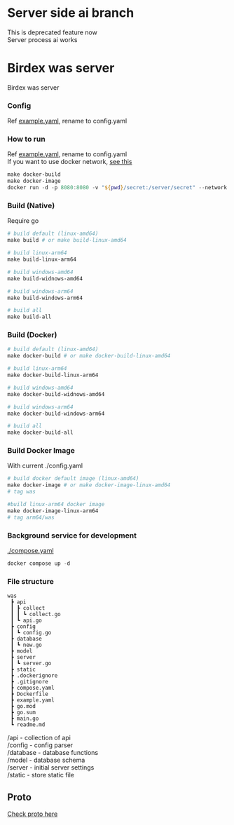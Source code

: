 # Server side ai branch

This is deprecated feature now  
Server process ai works

# Birdex was server

Birdex was server

### Config

Ref [example.yaml](./example.yaml), rename to config.yaml

### How to run

Ref [example.yaml](./example.yaml), rename to config.yaml  
If you want to use docker network, [see this](https://docs.docker.com/network/)

```powershell
make docker-build
make docker-image
docker run -d -p 8080:8080 -v "${pwd}/secret:/server/secret" --network backnet was # set your port, image, bind mount
```

### Build (Native)

Require go

```powershell
# build default (linux-amd64)
make build # or make build-linux-amd64

# build linux-arm64
make build-linux-arm64

# build windows-amd64
make build-widnows-amd64

# build windows-arm64
make build-windows-arm64

# build all
make build-all
```

### Build (Docker)

```powershell
# build default (linux-amd64)
make docker-build # or make docker-build-linux-amd64

# build linux-arm64
make docker-build-linux-arm64

# build windows-amd64
make docker-build-widnows-amd64

# build windows-arm64
make docker-build-windows-arm64

# build all
make docker-build-all
```

### Build Docker Image

With current ./config.yaml

```powershell
# build docker default image (linux-amd64)
make docker-image # or make docker-image-linux-amd64
# tag was

#build linux-arm64 docker image
make docker-image-linux-arm64
# tag arm64/was
```

### Background service for development

[./compose.yaml](./compose.yaml)

```powershell
docker compose up -d
```

### File structure

```
was
 ┣ api
 ┃ ┣ collect
 ┃ ┃ ┗ collect.go
 ┃ ┗ api.go
 ┣ config
 ┃ ┗ config.go
 ┣ database
 ┃ ┗ new.go
 ┣ model
 ┣ server
 ┃ ┗ server.go
 ┣ static
 ┣ .dockerignore
 ┣ .gitignore
 ┣ compose.yaml
 ┣ Dockerfile
 ┣ example.yaml
 ┣ go.mod
 ┣ go.sum
 ┣ main.go
 ┗ readme.md
```

/api - collection of api  
/config - config parser  
/database - database functions  
/model - database schema  
/server - initial server settings  
/static - store static file

## Proto

[Check proto here](https://github.com/capdale/rpc-protocol)
